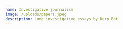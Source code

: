 ```yaml
---
name: Investigative journalism
image: /uploads/papers.jpeg
description: Long investigative essays by Derp Bot
---
```

